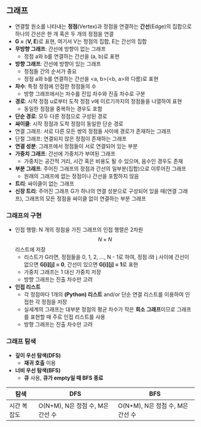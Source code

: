 ## 그래프
- 연결할 원소를 나타내는 **정점**(Vertex)과 정점을 연결하는 **간선**(Edge)의 집합으로 하나의 간선은 한 개 혹은 두 개의 정점을 연결
- **G =** (**V, E**)로 표현, 여기서 V는 정점의 집합, E는 간선의 집합
- **무방향 그래프**: 간선에 방향이 없는 그래프
  - 정점 a와 b를 연결하는 간선을 (a, b)로 표현
- **방향 그래프**: 간선에 방향이 있는 그래프
  - 정점들 간의 순서가 중요
  - 정점 a와 b를 연결하는 간선을 <a, b>(<b, a>와 다름)로 표현
- **차수**: 특정 정점에 인접한 정점들의 수
  - 방향 그래프에서는 차수를 진입 차수와 진출 차수로 구분
- **경로**: 시작 정점 u로부터 도착 정점 v에 이르기까지의 정점들을 나열하여 표현
  - 동일한 정점을 중복하는 경우도 포함
- **단순 경로**: 모두 다른 정점으로 구성된 경로
- **싸이클**: 시작 정점과 도착 정점이 동일한 단순 경로
- 연결 그래프: 서로 다른 모든 쌍의 정점들 사이에 경로가 존재하는 그래프
- 단절 그래프: 연결되지 않은 정점이 존재하는 그래프
- **연결 성분**: 그래프에서 정점들이 서로 연결되어 있는 부분
- **가중치 그래프**: 간선에 가중치가 부여된 그래프
  - 가중치는 공간적 거리, 시간 혹은 비용도 될 수 있으며, 음수인 경우도 존재
- **부분 그래프**: 주어진 그래프의 정점과 간선의 일부분(집합)으로 이루어진 그래프
  - 원래의 그래프에 없는 정점이나 간선을 포함하지 않음
- **트리**: 싸이클이 없는 그래프
- **신장 트리**: 주어진 그래프 G가 하나의 연결 성분으로 구성되어 있을 때(연결 그래프), 그래프의 모든 정점을 싸이클 없이 연결하는 부분 그래프

### 그래프의 구현
- 인접 행렬: N 개의 정점을 가진 그래프의 인접 행렬은 2차원 $$N \times N$$ 리스트에 저장
  - 리스트가 G라면, 정점들을 0, 1, 2, ..., N - 1로 하여, 정점 i와 j 사이에 간선이 없으면 **G[i][j] = 0**, 간선이 있으면 **G[i][j] = 1**로 표현
  - 가중치 그래프는 1 대신 가중치 저장
  - 방향 그래프는 진출 차수만 고려
- **인접 리스트**
  - 각 정점마다 1개의 **(Python) 리스트** and/or 단순 연결 리스트를 이용하여 인접한 각 정점을 저장
  - 실세계의 그래프는 대부분 정점의 평균 차수가 작은 **희소 그래프**이므로 그래프를 표현할 때 주로 인접 리스트를 사용
  - 방향 그래프는 진출 차수만 고려
 
### 그래프 탐색
- **깊이 우선 탐색(DFS)**
  - **재귀 호출** 이용
- **너비 우선 탐색(BFS)**
  - **큐** 사용, **큐가 empty일 때 BFS 종료**

|탐색|DFS|BFS|
|-|-|-|
|시간 복잡도|O(N+M), N은 정점 수, M은 간선 수|O(N+M), N은 정점 수, M은 간선 수|
